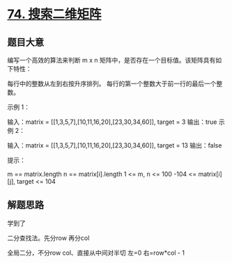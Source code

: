 # [74. 搜索二维矩阵](https://leetcode-cn.com/problems/search-a-2d-matrix/)


## 题目大意
编写一个高效的算法来判断 m x n 矩阵中，是否存在一个目标值。该矩阵具有如下特性：

每行中的整数从左到右按升序排列。
每行的第一个整数大于前一行的最后一个整数。
 

示例 1：


输入：matrix = [[1,3,5,7],[10,11,16,20],[23,30,34,60]], target = 3
输出：true
示例 2：


输入：matrix = [[1,3,5,7],[10,11,16,20],[23,30,34,60]], target = 13
输出：false
 

提示：

m == matrix.length
n == matrix[i].length
1 <= m, n <= 100
-104 <= matrix[i][j], target <= 104

## 解题思路
学到了

二分查找法。先分row 再分col

全局二分，不分row col、直接从中间对半切 左=0 右=row*col - 1

